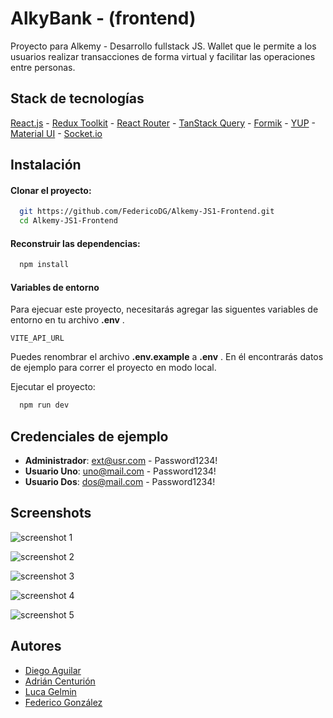 # AlkyBank - (frontend)

Proyecto para Alkemy - Desarrollo fullstack JS.
Wallet que le permite a los usuarios realizar transacciones de forma virtual y facilitar las
operaciones entre personas.

## Stack de tecnologías

[React.js](https://en.reactjs.org/) -
[Redux Toolkit](https://redux-toolkit.js.org/) -
[React Router](https://reactrouter.com/en/main) -
[TanStack Query](https://tanstack.com/query/v4) -
[Formik](https://formik.org/) -
[YUP](https://github.com/jquense/yup) -
[Material UI](https://mui.com/) -
[Socket.io](https://socket.io/)

## Instalación

#### Clonar el proyecto:

```bash
  git https://github.com/FedericoDG/Alkemy-JS1-Frontend.git
  cd Alkemy-JS1-Frontend
```

#### Reconstruir las dependencias:

```bash
  npm install
```

#### Variables de entorno

Para ejecuar este proyecto, necesitarás agregar las siguentes variables de entorno en tu archivo **.env** .

`VITE_API_URL`

Puedes renombrar el archivo **.env.example** a **.env** . En él encontrarás datos de ejemplo para correr el proyecto en modo local.

Ejecutar el proyecto:

```bash
  npm run dev
```

## Credenciales de ejemplo

- **Administrador**: ext@usr.com - Password1234!
- **Usuario Uno**: uno@mail.com - Password1234!
- **Usuario Dos**: dos@mail.com - Password1234!

## Screenshots

![screenshot 1](https://nazgul.com.ar/images/alkybank_1.jpg)

![screenshot 2](https://nazgul.com.ar/images/alkybank_2.jpg)

![screenshot 3](https://nazgul.com.ar/images/alkybank_3.jpg)

![screenshot 4](https://nazgul.com.ar/images/alkybank_4.jpg)

![screenshot 5](https://nazgul.com.ar/images/alkybank_5.jpg)

## Autores

- [Diego Aguilar](https://www.linkedin.com/in/diego-mathias-aguilar-13233a56/)
- [Adrián Centurión](https://www.linkedin.com/in/adrian-centurion/)
- [Luca Gelmin](https://www.linkedin.com/in/lgelmini/)
- [Federico González](https://www.linkedin.com/in/fededg/)
